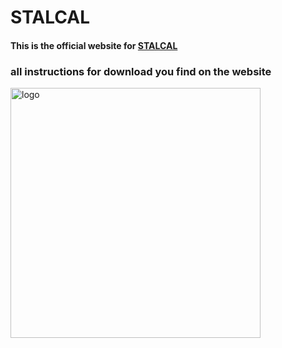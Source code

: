 #   **STALCAL**  

#### This is the official website for [STALCAL](https://stalker-server-z2l9.onrender.com)

### all instructions for download you find on the website

<img src="core/static/public/assets/banner.png" alt="logo" width="400">